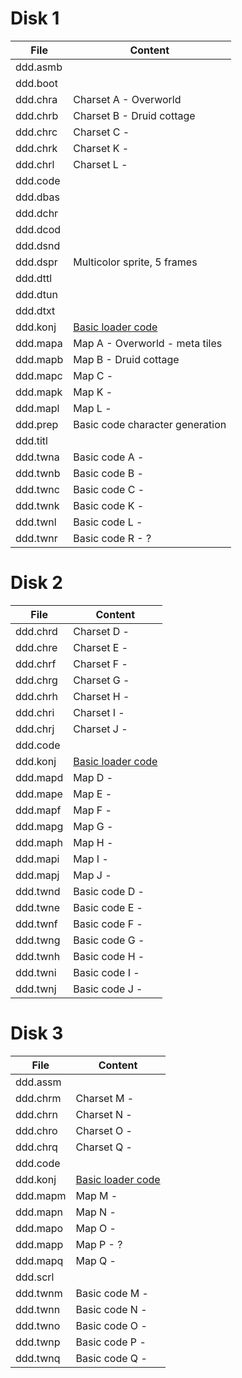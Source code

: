 # Disk 1

File    | Content
--------|----
ddd.asmb|
ddd.boot|
ddd.chra| Charset A - Overworld
ddd.chrb| Charset B - Druid cottage
ddd.chrc| Charset C -
ddd.chrk| Charset K -
ddd.chrl| Charset L -
ddd.code|
ddd.dbas|
ddd.dchr|
ddd.dcod|
ddd.dsnd|
ddd.dspr| Multicolor sprite, 5 frames
ddd.dttl|
ddd.dtun|
ddd.dtxt|
ddd.konj| [Basic loader code](AREAS.md)
ddd.mapa| Map A - Overworld - meta tiles
ddd.mapb| Map B - Druid cottage
ddd.mapc| Map C -
ddd.mapk| Map K -
ddd.mapl| Map L -
ddd.prep| Basic code character generation
ddd.titl|
ddd.twna| Basic code A -
ddd.twnb| Basic code B -
ddd.twnc| Basic code C -
ddd.twnk| Basic code K -
ddd.twnl| Basic code L -
ddd.twnr| Basic code R - ?

# Disk 2

File    | Content
--------|----
ddd.chrd| Charset D -
ddd.chre| Charset E -
ddd.chrf| Charset F -
ddd.chrg| Charset G -
ddd.chrh| Charset H -
ddd.chri| Charset I -
ddd.chrj| Charset J -
ddd.code|
ddd.konj| [Basic loader code](AREAS.md)
ddd.mapd| Map D -
ddd.mape| Map E -
ddd.mapf| Map F -
ddd.mapg| Map G -
ddd.maph| Map H -
ddd.mapi| Map I -
ddd.mapj| Map J -
ddd.twnd| Basic code D -
ddd.twne| Basic code E -
ddd.twnf| Basic code F -
ddd.twng| Basic code G -
ddd.twnh| Basic code H -
ddd.twni| Basic code I -
ddd.twnj| Basic code J -

# Disk 3

File    | Content
--------|----
ddd.assm|
ddd.chrm| Charset M -
ddd.chrn| Charset N -
ddd.chro| Charset O -
ddd.chrq| Charset Q -
ddd.code|
ddd.konj| [Basic loader code](AREAS.md)
ddd.mapm| Map M -
ddd.mapn| Map N -
ddd.mapo| Map O -
ddd.mapp| Map P - ?
ddd.mapq| Map Q -
ddd.scrl|
ddd.twnm| Basic code M -
ddd.twnn| Basic code N -
ddd.twno| Basic code O -
ddd.twnp| Basic code P -
ddd.twnq| Basic code Q -

